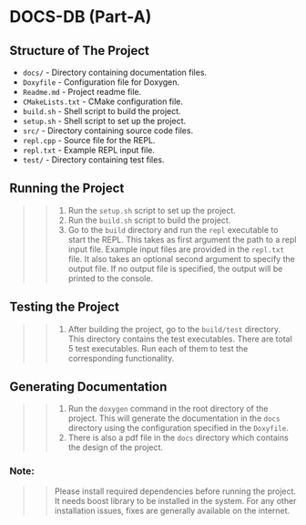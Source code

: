 # DOCS-DB (Part-A)

## Structure of The Project

- `docs/` - Directory containing documentation files.
- `Doxyfile` - Configuration file for Doxygen.
- `Readme.md` - Project readme file.
- `CMakeLists.txt` - CMake configuration file.
- `build.sh` - Shell script to build the project.
- `setup.sh` - Shell script to set up the project.
- `src/` - Directory containing source code files.
- `repl.cpp` - Source file for the REPL.
- `repl.txt` - Example REPL input file.
- `test/` - Directory containing test files.


## Running the Project
>> 1. Run the `setup.sh` script to set up the project.
>> 2. Run the `build.sh` script to build the project.
>> 3. Go to the `build` directory and run the `repl` executable to start the REPL. This takes as first argument the path to a repl input file. Example input files are provided in the `repl.txt` file. It also takes an optional second argument to specify the output file. If no output file is specified, the output will be printed to the console.

## Testing the Project
>> 1. After building the project, go to the `build/test` directory. This directory contains the test executables. There are total 5 test executables. Run each of them to test the corresponding functionality.

## Generating Documentation
>> 1. Run the `doxygen` command in the root directory of the project. This will generate the documentation in the `docs` directory using the configuration specified in the `Doxyfile`.
>> 2. There is also a pdf file in the `docs` directory which contains the design of the project.

### Note:
>> Please install required dependencies before running the project. It needs boost library to be installed in the system. For any other installation issues, fixes are generally available on the internet.
